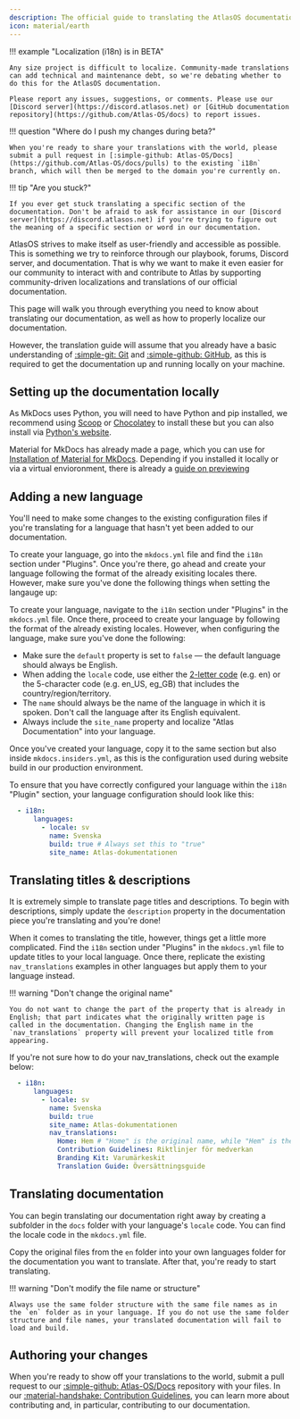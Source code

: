 ```yaml
---
description: The official guide to translating the AtlasOS documentation
icon: material/earth
---
```


!!! example "Localization (i18n) is in BETA"

    Any size project is difficult to localize. Community-made translations can add technical and maintenance debt, so we're debating whether to do this for the AtlasOS documentation.
    
    Please report any issues, suggestions, or comments. Please use our [Discord server](https://discord.atlasos.net) or [GitHub documentation repository](https://github.com/Atlas-OS/docs) to report issues.

!!! question "Where do I push my changes during beta?"

    When you're ready to share your translations with the world, please submit a pull request in [:simple-github: Atlas-OS/Docs](https://github.com/Atlas-OS/docs/pulls) to the existing `i18n` branch, which will then be merged to the domain you're currently on.

!!! tip "Are you stuck?"

    If you ever get stuck translating a specific section of the documentation. Don't be afraid to ask for assistance in our [Discord server](https://discord.atlasos.net) if you're trying to figure out the meaning of a specific section or word in our documentation.

AtlasOS strives to make itself as user-friendly and accessible as possible. This is something we try to reinforce through our playbook, forums, Discord server, and documentation. That is why we want to make it even easier for our community to interact with and contribute to Atlas by supporting community-driven localizations and translations of our official documentation.

This page will walk you through everything you need to know about translating our documentation, as well as how to properly localize our documentation.

However, the translation guide will assume that you already have a basic understanding of [:simple-git: Git](https://git-scm.com/) and [:simple-github: GitHub](https://github.com/Atlas-OS), as this is required to get the documentation up and running locally on your machine.

## Setting up the documentation locally

As MkDocs uses Python, you will need to have Python and pip installed, we recommend using [Scoop](https://scoop.sh) or [Chocolatey](https://chocolatey.org) to install these but you can also install via [Python's website](https://www.python.org).

Material for MkDocs has already made a page, which you can use for [Installation of Material for MkDocs](https://squidfunk.github.io/mkdocs-material/getting-started). Depending if you installed it locally or via a virtual envioronment, there is already a [guide on previewing](https://squidfunk.github.io/mkdocs-material/creating-your-site/#previewing-as-you-write)

## Adding a new language

You'll need to make some changes to the existing configuration files if you're translating for a language that hasn't yet been added to our documentation.

To create your language, go into the `mkdocs.yml` file and find the `i18n` section under "Plugins". Once you're there, go ahead and create your language following the format of the already exisiting locales there. However, make sure you've done the following things when setting the langauge up:

To create your language, navigate to the `i18n` section under "Plugins" in the `mkdocs.yml` file. Once there, proceed to create your language by following the format of the already existing locales. However, when configuring the language, make sure you've done the following:

* Make sure the `default` property is set to `false` — the default language should always be English.
* When adding the `locale` code, use either the [2-letter code](https://en.wikipedia.org/wiki/ISO_639-1) (e.g. en) or the 5-character code (e.g. en_US, eg_GB) that includes the country/region/territory.
* The `name` should always be the name of the language in which it is spoken. Don't call the language after its English equivalent.
* Always include the `site_name` property and localize "Atlas Documentation" into your language.

Once you've created your language, copy it to the same section but also inside `mkdocs.insiders.yml`, as this is the configuration used during website build in our production environment.

To ensure that you have correctly configured your language within the `i18n` "Plugin" section, your language configuration should look like this:

```yaml
  - i18n:
      languages:
        - locale: sv 
          name: Svenska
          build: true # Always set this to "true"
          site_name: Atlas-dokumentationen
```

## Translating titles & descriptions

It is extremely simple to translate page titles and descriptions. To begin with descriptions, simply update the `description` property in the documentation piece you're translating and you're done!

When it comes to translating the title, however, things get a little more complicated. Find the `i18n` section under "Plugins" in the `mkdocs.yml` file to update titles to your local language. Once there, replicate the existing `nav_translations` examples in other languages but apply them to your language instead.

!!! warning "Don't change the original name"

    You do not want to change the part of the property that is already in English; that part indicates what the originally written page is called in the documentation. Changing the English name in the `nav_translations` property will prevent your localized title from appearing.

If you're not sure how to do your nav_translations, check out the example below: 

```yaml
  - i18n:
      languages:
        - locale: sv
          name: Svenska
          build: true
          site_name: Atlas-dokumentationen
          nav_translations:
            Home: Hem # "Home" is the original name, while "Hem" is the translated version
            Contribution Guidelines: Riktlinjer för medverkan
            Branding Kit: Varumärkeskit
            Translation Guide: Översättningsguide
```

## Translating documentation

You can begin translating our documentation right away by creating a subfolder in the `docs` folder with your language's `locale` code. You can find the locale code in the `mkdocs.yml` file.

Copy the original files from the `en` folder into your own languages folder for the documentation you want to translate. After that, you're ready to start translating.

!!! warning "Don't modify the file name or structure"

    Always use the same folder structure with the same file names as in the `en` folder as in your language. If you do not use the same folder structure and file names, your translated documentation will fail to load and build.

## Authoring your changes

When you're ready to show off your translations to the world, submit a pull request to our [:simple-github: Atlas-OS/Docs](https://github.com/Atlas-OS/docs/pulls) repository with your files. In our [:material-handshake: Contribution Guidelines](./contributions.md), you can learn more about contributing and, in particular, contributing to our documentation.
